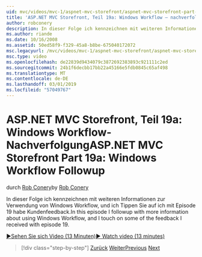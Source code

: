 ```yaml
---
uid: mvc/videos/mvc-1/aspnet-mvc-storefront/aspnet-mvc-storefront-part-19a-windows-workflow-followup
title: 'ASP.NET MVC Storefront, Teil 19a: Windows Workflow – nachverfolgung | Microsoft-Dokumentation'
author: robconery
description: In dieser Folge ich kennzeichnen mit weiteren Informationen zur Verwendung von Windows Workflow, und ich Tippen Sie auf ich mit Episode 19 habe Kundenfeedback.
ms.author: riande
ms.date: 10/16/2008
ms.assetid: 50ed58f9-f329-45a8-b8be-675040172072
msc.legacyurl: /mvc/videos/mvc-1/aspnet-mvc-storefront/aspnet-mvc-storefront-part-19a-windows-workflow-followup
msc.type: video
ms.openlocfilehash: de22839d9434079c3872692383893c921111c2ed
ms.sourcegitcommit: 24b1f6decbb17bb22a45166e5fdb0845c65af498
ms.translationtype: MT
ms.contentlocale: de-DE
ms.lasthandoff: 03/01/2019
ms.locfileid: "57049767"
---
```

<a name="aspnet-mvc-storefront-part-19a-windows-workflow-followup"></a><span data-ttu-id="62409-103">ASP.NET MVC Storefront, Teil 19a: Windows Workflow-Nachverfolgung</span><span class="sxs-lookup"><span data-stu-id="62409-103">ASP.NET MVC Storefront Part 19a: Windows Workflow Followup</span></span>
====================
<span data-ttu-id="62409-104">durch [Rob Conery](https://github.com/robconery)</span><span class="sxs-lookup"><span data-stu-id="62409-104">by [Rob Conery](https://github.com/robconery)</span></span>

<span data-ttu-id="62409-105">In dieser Folge ich kennzeichnen mit weiteren Informationen zur Verwendung von Windows Workflow, und ich Tippen Sie auf ich mit Episode 19 habe Kundenfeedback.</span><span class="sxs-lookup"><span data-stu-id="62409-105">In this episode I followup with more information about using Windows Workflow, and I touch on some of the feedback I received with episode 19.</span></span>

[<span data-ttu-id="62409-106">&#9654;Sehen Sie sich Video (13 Minuten)</span><span class="sxs-lookup"><span data-stu-id="62409-106">&#9654; Watch video (13 minutes)</span></span>](https://channel9.msdn.com/Blogs/ASP-NET-Site-Videos/aspnet-mvc-storefront-part-19a-windows-workflow-followup)

> [!div class="step-by-step"]
> <span data-ttu-id="62409-107">[Zurück](aspnet-mvc-storefront-part-19-processing-orders-with-windows-workflow.md)
> [Weiter](aspnet-mvc-storefront-part-20-logging.md)</span><span class="sxs-lookup"><span data-stu-id="62409-107">[Previous](aspnet-mvc-storefront-part-19-processing-orders-with-windows-workflow.md)
[Next](aspnet-mvc-storefront-part-20-logging.md)</span></span>
